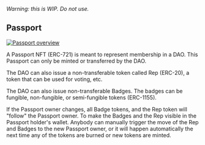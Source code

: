 _Warning: this is WIP. Do not use._

## Passport

[![Passport overview](https://cdn.loom.com/sessions/thumbnails/1fdc5c939543498b969f9fafc9e0f530-with-play.gif)](https://www.loom.com/share/1fdc5c939543498b969f9fafc9e0f530 "Passport overview")

A Passport NFT (ERC-721) is meant to represent membership in a DAO.
This Passport can only be minted or transferred by the DAO.

The DAO can also issue a non-transferable token called Rep (ERC-20), a token that can be used for voting, etc.

The DAO can also issue non-transferable Badges. The badges can be fungible, non-fungible, or semi-fungible tokens (ERC-1155).

If the Passport owner changes, all Badge tokens, and the Rep token will "follow" the Passport owner. To make the Badges and the Rep visible in the Passport holder's wallet. Anybody can manually trigger the move of the Rep and Badges to the new Passport owner, or it will happen automatically the next time any of the tokens are burned or new tokens are minted.
